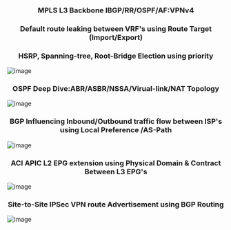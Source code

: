 
 <h3 align="center">MPLS L3 Backbone IBGP/RR/OSPF/AF:VPNv4 </h3>
 <h3 align="center"> Default route leaking between VRF's using Route Target (Import/Export)</h3> 
 <h3 align="center">HSRP, Spanning-tree, Root-Bridge Election using priority </h3>

![image](https://github.com/user-attachments/assets/2020731e-8991-4a9c-973e-d54a5a74ae69)

<h3 align="center">OSPF Deep Dive:ABR/ASBR/NSSA/Virual-link/NAT Topology </h3>
 
![image](https://github.com/Dhananetwork/Networking_Projects/assets/159283500/eaad7b01-c9ef-413d-b84c-72401e2ac4d0)

<h3 align="center"> BGP Influencing Inbound/Outbound traffic flow between ISP's using Local Preference /AS-Path </h3>

![image](https://github.com/user-attachments/assets/39dfc8be-0964-473c-b81e-cfd1465a7576)


<h3 align="center"> ACI APIC L2 EPG extension using Physical Domain & Contract Between L3 EPG's </h3>

![image](https://github.com/user-attachments/assets/8b63db4f-bb1a-45a2-88d6-b3fdd6ca7180)


<h3 align="center">Site-to-Site IPSec VPN route Advertisement using BGP Routing </h3>

![image](https://github.com/user-attachments/assets/d8993eb3-7fc3-4ef2-9ecd-a1cd4c8ae297)





 









